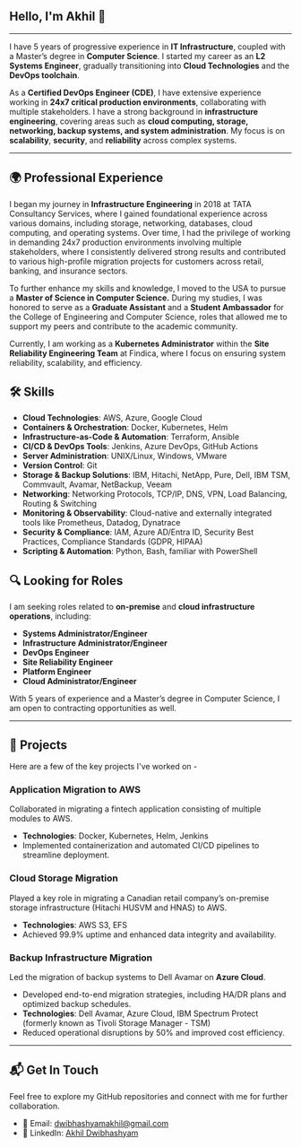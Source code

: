 ## Hello, I'm Akhil 👋

---

I have 5 years of progressive experience in **IT Infrastructure**, coupled with a Master’s degree in **Computer Science**. I started my career as an **L2 Systems Engineer**, gradually transitioning into **Cloud Technologies** and the **DevOps toolchain**.

As a **Certified DevOps Engineer (CDE)**, I have extensive experience working in **24x7 critical production environments**, collaborating with multiple stakeholders. I have a strong background in **infrastructure engineering**, covering areas such as **cloud computing, storage, networking, backup systems, and system administration**. My focus is on **scalability**, **security**, and **reliability** across complex systems.

---

## 🌍 Professional Experience

I began my journey in **Infrastructure Engineering** in 2018 at TATA Consultancy Services, where I gained foundational experience across various domains, including storage, networking, databases, cloud computing, and operating systems. Over time, I had the privilege of working in demanding 24x7 production environments involving multiple stakeholders, where I consistently delivered strong results and contributed to various high-profile migration projects for customers across retail, banking, and insurance sectors.

To further enhance my skills and knowledge, I moved to the USA to pursue a **Master of Science in Computer Science.** During my studies, I was honored to serve as a **Graduate Assistant** and a **Student Ambassador** for the College of Engineering and Computer Science, roles that allowed me to support my peers and contribute to the academic community.

Currently, I am working as a **Kubernetes Administrator** within the **Site Reliability Engineering Team** at Findica, where I focus on ensuring system reliability, scalability, and efficiency.

## 🛠️ Skills

- **Cloud Technologies**: AWS, Azure, Google Cloud
- **Containers & Orchestration**: Docker, Kubernetes, Helm
- **Infrastructure-as-Code & Automation**: Terraform, Ansible
- **CI/CD & DevOps Tools**: Jenkins, Azure DevOps, GitHub Actions
- **Server Administration**: UNIX/Linux, Windows, VMware
- **Version Control**: Git
- **Storage & Backup Solutions**: IBM, Hitachi, NetApp, Pure, Dell, IBM TSM, Commvault, Avamar, NetBackup, Veeam
- **Networking**: Networking Protocols, TCP/IP, DNS, VPN, Load Balancing, Routing & Switching
- **Monitoring & Observability**: Cloud-native and externally integrated tools like Prometheus, Datadog, Dynatrace
- **Security & Compliance**: IAM, Azure AD/Entra ID, Security Best Practices, Compliance Standards (GDPR, HIPAA)
- **Scripting & Automation**: Python, Bash, familiar with PowerShell

## 🔍 Looking for Roles

I am seeking roles related to **on-premise** and **cloud infrastructure operations**, including:

- **Systems Administrator/Engineer**
- **Infrastructure Administrator/Engineer**
- **DevOps Engineer**
- **Site Reliability Engineer**
- **Platform Engineer**
- **Cloud Administrator/Engineer**

With 5 years of experience and a Master’s degree in Computer Science, I am open to contracting opportunities as well.

---

## 📌 Projects

Here are a few of the key projects I've worked on -

### **Application Migration to AWS**

Collaborated in migrating a fintech application consisting of multiple modules to AWS.

- **Technologies**: Docker, Kubernetes, Helm, Jenkins
- Implemented containerization and automated CI/CD pipelines to streamline deployment.

### **Cloud Storage Migration**

Played a key role in migrating a Canadian retail company’s on-premise storage infrastructure (Hitachi HUSVM and HNAS) to AWS.

- **Technologies**: AWS S3, EFS
- Achieved 99.9% uptime and enhanced data integrity and availability.

### **Backup Infrastructure Migration**

Led the migration of backup systems to Dell Avamar on **Azure Cloud**.

- Developed end-to-end migration strategies, including HA/DR plans and optimized backup schedules.
- **Technologies**: Dell Avamar, Azure Cloud, IBM Spectrum Protect (formerly known as Tivoli Storage Manager - TSM)
- Reduced operational disruptions by 50% and improved cost efficiency.

---

## 📬 Get In Touch

Feel free to explore my GitHub repositories and connect with me for further collaboration.

- 📧 Email: [dwibhashyamakhil@gmail.com](mailto:dwibhashyamakhil@gmail.com)
- 💼 LinkedIn: [Akhil Dwibhashyam](https://www.linkedin.com/in/akhil-dwibhashyam/)
